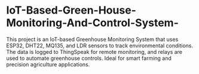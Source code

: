 # IoT-Based-Green-House-Monitoring-And-Control-System-
This project is an IoT-based Greenhouse Monitoring System that uses ESP32, DHT22, MQ135, and LDR sensors to track environmental conditions. The data is logged to ThingSpeak for remote monitoring, and relays are used to automate greenhouse controls. Ideal for smart farming and precision agriculture applications.
